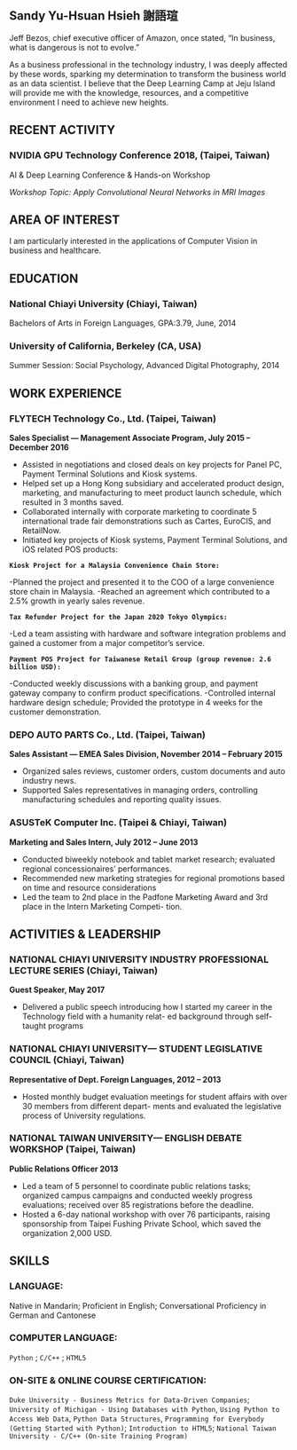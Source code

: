 ## Sandy Yu-Hsuan Hsieh 謝語瑄

Jeff Bezos, chief executive officer of Amazon, once stated, “In business, what is dangerous is not to evolve.”

As a business professional in the technology industry, I was deeply affected by these words, sparking my determination to transform the business world as an data scientist. I believe that the Deep Learning Camp at Jeju Island will provide me with the knowledge, resources, and a competitive environment I need to achieve new heights.



## RECENT ACTIVITY

### NVIDIA GPU Technology Conference 2018, (Taipei, Taiwan)
AI & Deep Learning Conference & Hands-on Workshop

_Workshop Topic: Apply Convolutional Neural Networks in MRI Images_

## AREA OF INTEREST

I am particularly interested in the applications of Computer Vision in business and healthcare.


## EDUCATION

### National Chiayi University (Chiayi, Taiwan)
Bachelors of Arts in Foreign Languages, GPA:3.79, June, 2014

### University of California, Berkeley (CA, USA)
Summer Session: Social Psychology, Advanced Digital Photography, 2014

## WORK EXPERIENCE
### FLYTECH Technology Co., Ltd. (Taipei, Taiwan)
__Sales Specialist — Management Associate Program, July 2015 – December 2016__                                                   

* Assisted in negotiations and closed deals on key projects for Panel PC, Payment Terminal Solutions and Kiosk systems.
* Helped set up a Hong Kong subsidiary and accelerated product design, marketing, and manufacturing to meet product launch schedule, which resulted in 3 months saved.
* Collaborated internally with corporate marketing to coordinate 5 international trade fair demonstrations such as Cartes, EuroCIS, and RetailNow.
* Initiated key projects of Kiosk systems, Payment Terminal Solutions, and iOS related POS products:

**`Kiosk Project for a Malaysia Convenience Chain Store:`**

  -Planned the project and presented it to the COO of a large convenience store chain in Malaysia.
  -Reached an agreement which contributed to a 2.5% growth in yearly sales revenue.
  
**`Tax Refunder Project for the Japan 2020 Tokyo Olympics:`**

  -Led a team assisting with hardware and software integration problems and gained a customer from a major competitor’s service.
  
**`Payment POS Project for Taiwanese Retail Group (group revenue: 2.6 billion USD):`**

  -Conducted weekly discussions with a banking group, and payment gateway company to confirm product specifications.
  -Controlled internal hardware design schedule; Provided the prototype in 4 weeks for the customer demonstration.


### DEPO AUTO PARTS Co., Ltd. (Taipei, Taiwan)
**Sales Assistant — EMEA Sales Division, November 2014 – February 2015**

* Organized sales reviews, customer orders, custom documents and auto industry news.
* Supported Sales representatives in managing orders, controlling manufacturing schedules and reporting
quality issues.

### ASUSTeK Computer Inc. (Taipei & Chiayi, Taiwan)
**Marketing and Sales Intern, July 2012 – June 2013**

* Conducted biweekly notebook and tablet market research; evaluated regional concessionaires’ performances.
* Recommended new marketing strategies for regional promotions based on time and resource considerations
* Led the team to 2nd place in the Padfone Marketing Award and 3rd place in the Intern Marketing Competi-
tion.


## ACTIVITIES & LEADERSHIP

### NATIONAL CHIAYI UNIVERSITY INDUSTRY PROFESSIONAL LECTURE SERIES (Chiayi, Taiwan)
__Guest Speaker, May 2017__
* Delivered a public speech introducing how I started my career in the Technology field with a humanity relat-
ed background through self-taught programs


### NATIONAL CHIAYI UNIVERSITY— STUDENT LEGISLATIVE COUNCIL (Chiayi, Taiwan)
__Representative of Dept. Foreign Languages, 2012 – 2013__
* Hosted monthly budget evaluation meetings for student affairs with over 30 members from different depart-
ments and evaluated the legislative process of University regulations.

### NATIONAL TAIWAN UNIVERSITY— ENGLISH DEBATE WORKSHOP (Taipei, Taiwan)
__Public Relations Officer 2013__
* Led a team of 5 personnel to coordinate public relations tasks; organized campus campaigns and conducted
weekly progress evaluations; received over 85 registrations before the deadline.
* Hosted a 6-day national workshop with over 76 participants, raising sponsorship from Taipei Fushing Private
School, which saved the organization 2,000 USD.

## SKILLS

### LANGUAGE: 
Native in Mandarin; Proficient in English; Conversational Proficiency in German and Cantonese 
### COMPUTER LANGUAGE: 
`Python` ; `C/C++` ; `HTML5`
### ON-SITE & ONLINE COURSE CERTIFICATION: 
`Duke University - Business Metrics for Data-Driven Companies`; `University of Michigan - Using Databases with Python`, `Using Python to Access Web Data`, `Python Data Structures`, `Programming for Everybody (Getting Started with Python)`; `Introduction to HTML5`; `National Taiwan University - C/C++ (On-site Training Program)`




